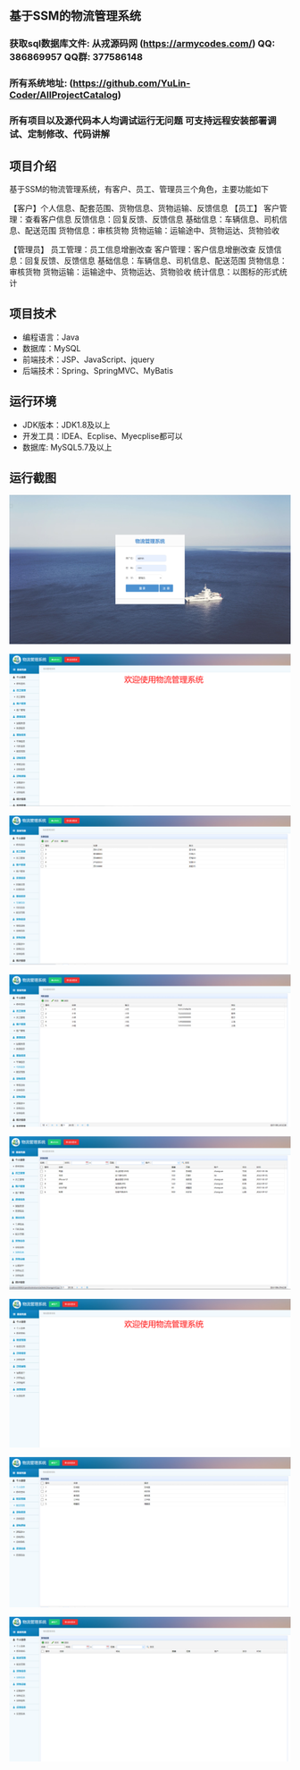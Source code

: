 ## 基于SSM的物流管理系统

###  获取sql数据库文件: 从戎源码网 (https://armycodes.com/) QQ: 386869957 QQ群: 377586148
###  所有系统地址: (https://github.com/YuLin-Coder/AllProjectCatalog) 
###  所有项目以及源代码本人均调试运行无问题 可支持远程安装部署调试、定制修改、代码讲解

## 项目介绍
基于SSM的物流管理系统，有客户、员工、管理员三个角色，主要功能如下

【客户】个人信息、配套范围、货物信息、货物运输、反馈信息
【员工】
客户管理：查看客户信息
反馈信息：回复反馈、反馈信息
基础信息：车辆信息、司机信息、配送范围
货物信息：审核货物
货物运输：运输途中、货物运达、货物验收

【管理员】
员工管理：员工信息增删改查
客户管理：客户信息增删改查
反馈信息：回复反馈、反馈信息
基础信息：车辆信息、司机信息、配送范围
货物信息：审核货物
货物运输：运输途中、货物运达、货物验收
统计信息：以图标的形式统计

## 项目技术
- 编程语言：Java
- 数据库：MySQL
- 前端技术：JSP、JavaScript、jquery
- 后端技术：Spring、SpringMVC、MyBatis

## 运行环境
- JDK版本：JDK1.8及以上
- 开发工具：IDEA、Ecplise、Myecplise都可以
- 数据库: MySQL5.7及以上

## 运行截图
![](screenshot/1.png)

![](screenshot/2.png)

![](screenshot/3.png)

![](screenshot/4.png)

![](screenshot/5.png)

![](screenshot/6.png)

![](screenshot/7.png)

![](screenshot/8.png)
